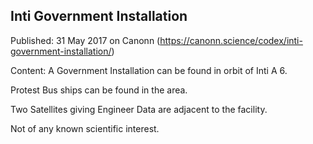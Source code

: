 ## Inti Government Installation

Published: 31 May 2017 on Canonn (https://canonn.science/codex/inti-government-installation/)

Content: A Government Installation can be found in orbit of Inti A 6.

Protest Bus ships can be found in the area.

Two Satellites giving Engineer Data are adjacent to the facility.

Not of any known scientific interest.